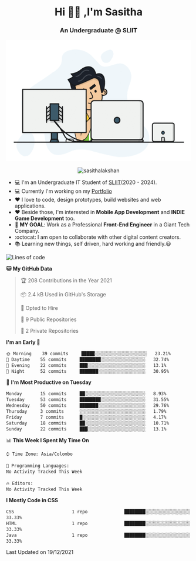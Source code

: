 <h1 align="center">Hi 🙋‍♂️ ,I'm Sasitha</h1>
<!--<h3 align="center">💻An Passionate Junior Trainee Software Developer based on Sri Lanka</h3>-->

<h3 align="center">An Undergraduate @ SLIIT</h3>

<p align="center">
  <img width="540" height="330" src="https://github.com/SasithaLakshan/SasithaLakshan/blob/main/dev.gif">
</p>
<p align="center"> <img src="https://komarev.com/ghpvc/?username=sasithalakshan&label=Profile%20views&color=0e75b6&style=flat" alt="sasithalakshan" /> </p>

- :computer: I'm an Undergraduate IT Student of [SLIIT](https://www.sliit.lk)(2020 - 2024).
- :computer: Currently I'm working on my <a href="https://SasithaLakshan.github.io" target="_blank">Portfolio</a>
- :heart: I love to code, design prototypes, build websites and web applications.
- :heart: Beside those, I'm interested in **Mobile App Development** and **INDIE Game Development** too.
- :electric_plug: **MY GOAL**: Work as a Professional **Front-End Engineer** in a Giant Tech Company.
- :octocat: I am open to collaborate with other digital content creators.
- :books: Learning new things, self driven, hard working and friendly.:smiley:

<!-- <h3 align="left">Tech Stack I'm Using</h3> -->
<!--START_SECTION:waka-->
![Lines of code](https://img.shields.io/badge/From%20Hello%20World%20I%27ve%20Written-585%20lines%20of%20code-blue)

**🐱 My GitHub Data** 

> 🏆 208 Contributions in the Year 2021
 > 
> 📦 2.4 kB Used in GitHub's Storage 
 > 
> 💼 Opted to Hire
 > 
> 📜 9 Public Repositories 
 > 
> 🔑 2 Private Repositories  
 > 
**I'm an Early 🐤** 

```text
🌞 Morning    39 commits     █████░░░░░░░░░░░░░░░░░░░░   23.21% 
🌆 Daytime    55 commits     ████████░░░░░░░░░░░░░░░░░   32.74% 
🌃 Evening    22 commits     ███░░░░░░░░░░░░░░░░░░░░░░   13.1% 
🌙 Night      52 commits     ███████░░░░░░░░░░░░░░░░░░   30.95%

```
📅 **I'm Most Productive on Tuesday** 

```text
Monday       15 commits     ██░░░░░░░░░░░░░░░░░░░░░░░   8.93% 
Tuesday      53 commits     ████████░░░░░░░░░░░░░░░░░   31.55% 
Wednesday    50 commits     ███████░░░░░░░░░░░░░░░░░░   29.76% 
Thursday     3 commits      ░░░░░░░░░░░░░░░░░░░░░░░░░   1.79% 
Friday       7 commits      █░░░░░░░░░░░░░░░░░░░░░░░░   4.17% 
Saturday     18 commits     ██░░░░░░░░░░░░░░░░░░░░░░░   10.71% 
Sunday       22 commits     ███░░░░░░░░░░░░░░░░░░░░░░   13.1%

```


📊 **This Week I Spent My Time On** 

```text
⌚︎ Time Zone: Asia/Colombo

💬 Programming Languages: 
No Activity Tracked This Week

🔥 Editors: 
No Activity Tracked This Week

```

**I Mostly Code in CSS** 

```text
CSS                      1 repo              ████████░░░░░░░░░░░░░░░░░   33.33% 
HTML                     1 repo              ████████░░░░░░░░░░░░░░░░░   33.33% 
Java                     1 repo              ████████░░░░░░░░░░░░░░░░░   33.33%

```



 Last Updated on 19/12/2021
<!--END_SECTION:waka-->
